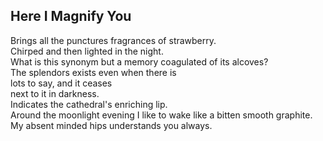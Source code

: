 Here I Magnify You
------------------
Brings all the punctures fragrances of strawberry.  
Chirped and then lighted in the night.  
What is this synonym but a memory coagulated of its alcoves?  
The splendors exists even when there is  
lots to say, and it ceases  
next to it in darkness.  
Indicates the cathedral's enriching lip.  
Around the moonlight evening I like to wake like a bitten smooth graphite.  
My absent minded hips understands you always.  
